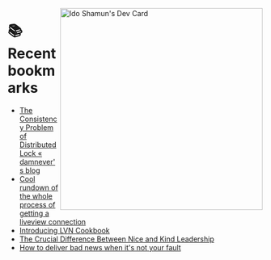 <a href="https://app.daily.dev/idoshamun"><img src="https://api.daily.dev/devcards/v2/28849d86070e4c099c877ab6837c61f0.png?type=default&r=auy" align="right" width="400" alt="Ido Shamun's Dev Card"/></a>

# 📚 Recent bookmarks
<!-- BOOKMARKS:START -->
- [The Consistency Problem of Distributed Lock « damnever&#39;s blog](https://app.daily.dev/posts/zDn8L2VgY?utm_source=rss&utm_medium=bookmarks&utm_campaign=28849d86070e4c099c877ab6837c61f0)
- [Cool rundown of the whole process of getting a liveview connection](https://app.daily.dev/posts/ojuuCWuEJ?utm_source=rss&utm_medium=bookmarks&utm_campaign=28849d86070e4c099c877ab6837c61f0)
- [Introducing LVN Cookbook](https://app.daily.dev/posts/9I15vEkBA?utm_source=rss&utm_medium=bookmarks&utm_campaign=28849d86070e4c099c877ab6837c61f0)
- [The Crucial Difference Between Nice and Kind Leadership](https://app.daily.dev/posts/giL2D0doB?utm_source=rss&utm_medium=bookmarks&utm_campaign=28849d86070e4c099c877ab6837c61f0)
- [How to deliver bad news when it&#39;s not your fault](https://app.daily.dev/posts/1Ng57RsOP?utm_source=rss&utm_medium=bookmarks&utm_campaign=28849d86070e4c099c877ab6837c61f0)
<!-- BOOKMARKS:END -->
